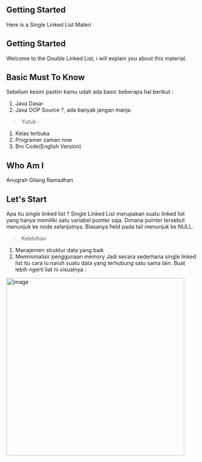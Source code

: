 ## Getting Started

Here is a Single Linked List Materi

## Getting Started

Welcome to the Double Linked List, i will explain you about this material. 

## Basic Must To Know
Sebelum kesini pastiin kamu udah ada basic beberapa hal berikut :
1. Java Dasar
2. Java OOP
Source ?, ada banyak jangan manja.
> Yutub :
  1. Kelas terbuka
  2. Programer zaman now
  3. Bro Code(English Version)

## Who Am I
Anugrah Gilang Ramadhan

## Let's Start
Apa itu single linked list ? Single Linked List merupakan suatu linked list yang hanya memiliki satu variabel pointer saja. Dimana pointer tersebut menunjuk ke node selanjutnya. Biasanya field pada tail menunjuk ke NULL.
 > Kelebihan
   1. Manajemen struktur data yang baik
   2. Meminimalisir penggunaan memory
Jadi secara sederhana single linked list itu cara lu naruh suatu data yang terhubung satu sama lain. Buat lebih ngerti liat ni visualnya :

<img width="469" alt="image" src="https://github.com/Langhere/Java-Algoritm-Data-and-Structure/assets/142018203/1f1285a7-e96c-4d7f-8fb0-fce7ba683a3c">

